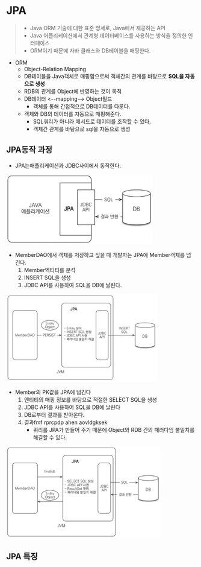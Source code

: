 # JPA

> * Java ORM 기술에 대한 표준 명세로, Java에서 재공하는 API
> * Java 어플리케이션에서 관계형 데이터베이스를 사용하는 방식을 정의한 인터페이스
> * ORM이기 때문에 자바 클래스와 DB테이블을 매핑한다.

* ORM
  * Object-Relation Mapping
  * DB테이블을 Java객체로 매핑함으로써 객체간의 관계를 바탕으로 **SQL을 자동으로 생성**
  * RDB의 관계를 Object에 반영하는 것이 목적
  * DB데이터 <--mapping--> Object필드
    * 객체를 통해 간접적으로 DB데이터를 다룬다.
  * 객체와 DB의 데이터를 자동으로 매핑해준다.
    * SQL쿼리가 아니라 메서드로 데이터를 조작할 수 있다.
    * 객체간 관계를 바탕으로 sql을 자동으로 생성

## JPA동작 과정

* JPA는애플리케이션과 JDBC사이에서 동작한다.

![image-20210401094320429](JPA.assets/image-20210401094320429.png) 



* MemberDAO에서 객체를 저장하고 싶을 때 개발자는 JPA에 Member객체를 넘긴다.
  1. Member엑티티를 분석
  2. INSERT SQL을 생성
  3. JDBC API를 사용하여 SQL을 DB에 날린다.

![image-20210401095615297](JPA.assets/image-20210401095615297.png) 



* Member의 PK값을 JPA에 넘긴다
  1. 엔티티의 매핑 정보를 바탕으로 적절한 SELECT SQL을 생성
  2. JDBC API를 사용하여 SQL을 DB에 날린다
  3. DB로부터 결과를 받아온다.
  4. 결과fmf rprcpdp ahen aovldgksek
     * 쿼리를 JPA가 만들어 주기 때문에 Object와 RDB 간의 패러다임 불일치를 해결할 수 있다.

![image-20210401100118968](JPA.assets/image-20210401100118968.png) 



## JPA 특징

